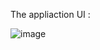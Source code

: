 
The appliaction UI :

![image](https://github.com/user-attachments/assets/ed978139-01fa-4c54-a65c-48d941a3ba84)
